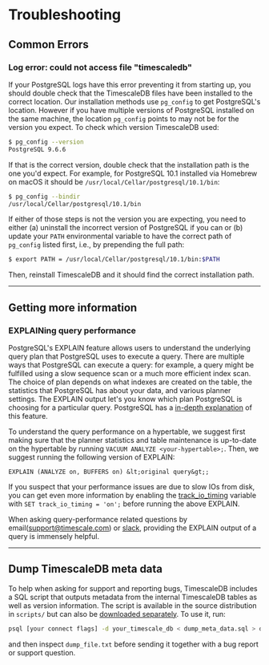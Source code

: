 # Troubleshooting

## Common Errors
###  Log error: could not access file "timescaledb" [](access-timescaledb)

If your PostgreSQL logs have this error preventing it from starting up,
you should double check that the TimescaleDB files have been installed
to the correct location. Our installation methods use `pg_config` to
get PostgreSQL's location. However if you have multiple versions of
PostgreSQL installed on the same machine, the location `pg_config`
points to may not be for the version you expect. To check which
version TimescaleDB used:
```bash
$ pg_config --version
PostgreSQL 9.6.6
```

If that is the correct version, double check that the installation path is
the one you'd expect. For example, for PostgreSQL 10.1 installed via
Homebrew on macOS it should be `/usr/local/Cellar/postgresql/10.1/bin`:
```bash
$ pg_config --bindir
/usr/local/Cellar/postgresql/10.1/bin
```

If either of those steps is not the version you are expecting, you need
to either (a) uninstall the incorrect version of PostgreSQL if you can or
(b) update your `PATH` environmental variable to have the correct
path of `pg_config` listed first, i.e., by prepending the full path:
```bash
$ export PATH = /usr/local/Cellar/postgresql/10.1/bin:$PATH
```
Then, reinstall TimescaleDB and it should find the correct installation
path.

---

## Getting more information

###  EXPLAINing query performance [](explain)

PostgreSQL's EXPLAIN feature allows users to understand the underlying query
plan that PostgreSQL uses to execute a query. There are multiple ways that
PostgreSQL can execute a query: for example, a query might be fulfilled using a
slow sequence scan or a much more efficient index scan. The choice of plan
depends on what indexes are created on the table, the statistics that PostgreSQL
has about your data, and various planner settings. The EXPLAIN output let's you
know which plan PostgreSQL is choosing for a particular query. PostgreSQL has a
[in-depth explanation][using explain] of this feature.

To understand the query performance on a hypertable, we suggest first
making sure that the planner statistics and table maintenance is up-to-date on the hypertable
by running `VACUUM ANALYZE <your-hypertable>;`. Then, we suggest running the
following version of EXPLAIN:

```
EXPLAIN (ANALYZE on, BUFFERS on) &lt;original query&gt;;
```

If you suspect that your performance issues are due to slow IOs from disk, you
can get even more information by enabling the
[track\_io\_timing][track_io_timing] variable with `SET track_io_timing = 'on';`
before running the above EXPLAIN.

When asking query-performance related questions by
email(<support@timescale.com>) or [slack][], providing the EXPLAIN output of a
query is immensely helpful.

---

## Dump TimescaleDB meta data [](dump-meta-data)

To help when asking for support and reporting bugs,
TimescaleDB includes a SQL script that outputs metadata
from the internal TimescaleDB tables as well as version information.
The script is available in the source distribution in `scripts/`
but can also be [downloaded separately][].
To use it, run:

```bash
psql [your connect flags] -d your_timescale_db < dump_meta_data.sql > dumpfile.txt
```

and then inspect `dump_file.txt` before sending it together with a bug report or support question.

[using explain]: https://www.postgresql.org/docs/current/static/using-explain.html
[track_io_timing]: https://www.postgresql.org/docs/current/static/runtime-config-statistics.html#GUC-TRACK-IO-TIMING
[slack]: https://slack-login.timescale.com/
[downloaded separately]: https://raw.githubusercontent.com/timescale/timescaledb/master/scripts/dump_meta_data.sql
